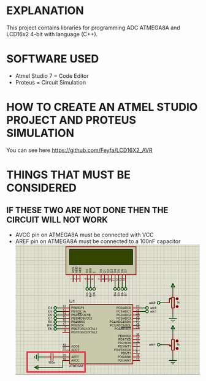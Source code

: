 # EXPLANATION
This project contains libraries for programming ADC ATMEGA8A and LCD16x2 4-bit with language (C++). 
# SOFTWARE USED
- Atmel Studio 7 = Code Editor
- Proteus = Circuit Simulation
# HOW TO CREATE AN ATMEL STUDIO PROJECT AND PROTEUS SIMULATION
You can see here https://github.com/Feyfa/LCD16X2_AVR
# THINGS THAT MUST BE CONSIDERED
## IF THESE TWO ARE NOT DONE THEN THE CIRCUIT WILL NOT WORK
- AVCC pin on ATMEGA8A must be connected with VCC
- AREF pin on ATMEGA8A must be connected to a 100nF capacitor
![Img 1P](Screenshot/1P.png)
